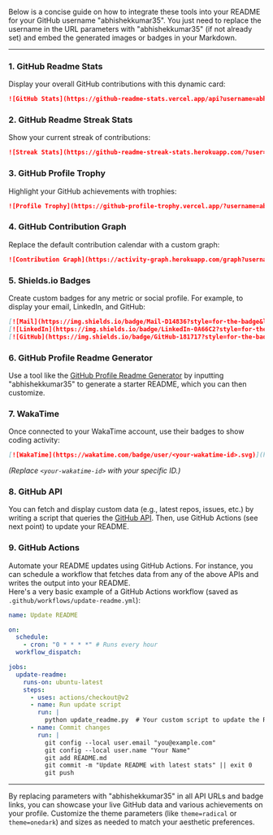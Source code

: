 Below is a concise guide on how to integrate these tools into your README for your GitHub username "abhishekkumar35". You just need to replace the username in the URL parameters with "abhishekkumar35" (if not already set) and embed the generated images or badges in your Markdown.

---

### 1. GitHub Readme Stats  
Display your overall GitHub contributions with this dynamic card:  
```markdown
![GitHub Stats](https://github-readme-stats.vercel.app/api?username=abhishekkumar35&show_icons=true&theme=radical)
```

### 2. GitHub Readme Streak Stats  
Show your current streak of contributions:  
```markdown
![Streak Stats](https://github-readme-streak-stats.herokuapp.com/?user=abhishekkumar35&theme=radical)
```

### 3. GitHub Profile Trophy  
Highlight your GitHub achievements with trophies:  
```markdown
![Profile Trophy](https://github-profile-trophy.vercel.app/?username=abhishekkumar35&theme=onedark)
```

### 4. GitHub Contribution Graph  
Replace the default contribution calendar with a custom graph:  
```markdown
![Contribution Graph](https://activity-graph.herokuapp.com/graph?username=abhishekkumar35&theme=react-dark&area=true)
```

### 5. Shields.io Badges  
Create custom badges for any metric or social profile. For example, to display your email, LinkedIn, and GitHub:
```markdown
[![Mail](https://img.shields.io/badge/Mail-D14836?style=for-the-badge&logo=gmail&logoColor=white)](mailto:your.email@example.com)
[![LinkedIn](https://img.shields.io/badge/LinkedIn-0A66C2?style=for-the-badge&logo=linkedin&logoColor=white)](https://www.linkedin.com/in/your-linkedin-profile)
[![GitHub](https://img.shields.io/badge/GitHub-181717?style=for-the-badge&logo=github&logoColor=white)](https://github.com/abhishekkumar35)
```

### 6. GitHub Profile Readme Generator  
Use a tool like the [GitHub Profile Readme Generator](https://rahuldkjain.github.io/gh-profile-readme-generator/) by inputting "abhishekkumar35" to generate a starter README, which you can then customize.

### 7. WakaTime  
Once connected to your WakaTime account, use their badges to show coding activity:  
```markdown
[![WakaTime](https://wakatime.com/badge/user/<your-wakatime-id>.svg)](https://wakatime.com/@<your-wakatime-id>)
```
*(Replace `<your-wakatime-id>` with your specific ID.)*

### 8. GitHub API  
You can fetch and display custom data (e.g., latest repos, issues, etc.) by writing a script that queries the [GitHub API](https://api.github.com/users/abhishekkumar35). Then, use GitHub Actions (see next point) to update your README.

### 9. GitHub Actions  
Automate your README updates using GitHub Actions. For instance, you can schedule a workflow that fetches data from any of the above APIs and writes the output into your README.  
Here's a very basic example of a GitHub Actions workflow (saved as `.github/workflows/update-readme.yml`):

```yaml
name: Update README

on:
  schedule:
    - cron: "0 * * * *" # Runs every hour
  workflow_dispatch:

jobs:
  update-readme:
    runs-on: ubuntu-latest
    steps:
      - uses: actions/checkout@v2
      - name: Run update script
        run: |
          python update_readme.py  # Your custom script to update the README with live data
      - name: Commit changes
        run: |
          git config --local user.email "you@example.com"
          git config --local user.name "Your Name"
          git add README.md
          git commit -m "Update README with latest stats" || exit 0
          git push
```

---

By replacing parameters with "abhishekkumar35" in all API URLs and badge links, you can showcase your live GitHub data and various achievements on your profile. Customize the theme parameters (like `theme=radical` or `theme=onedark`) and sizes as needed to match your aesthetic preferences.
